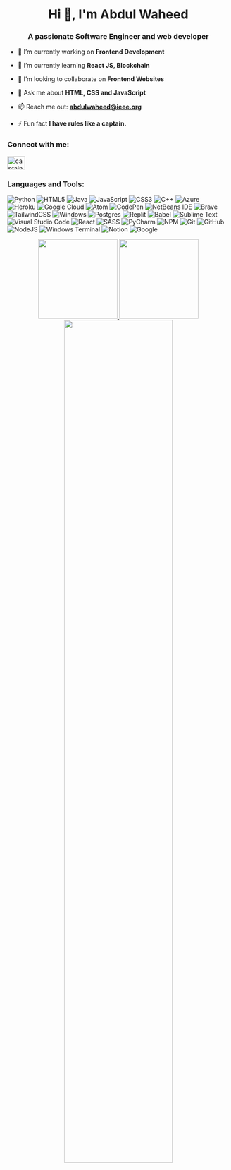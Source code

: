 <h1 align="center">Hi 👋, I'm Abdul Waheed</h1>
<h3 align="center">A passionate Software Engineer and web developer</h3>

- 🔭 I’m currently working on **Frontend Development**

- 🌱 I’m currently learning **React JS, Blockchain**

- 👯 I’m looking to collaborate on **Frontend Websites**

- 💬 Ask me about **HTML, CSS and JavaScript**

- 📫 Reach me out: **abdulwaheed@ieee.org**

- ⚡ Fun fact **I have rules like a captain.**

<h3 align="left">Connect with me:</h3>
<p align="left">
<a href="https://instagram.com/captain_waheed_" target="blank"><img align="center" src="https://raw.githubusercontent.com/rahuldkjain/github-profile-readme-generator/master/src/images/icons/Social/instagram.svg" alt="captain_waheed_" height="30" width="40" /></a>
</p>

<h3 align="left">Languages and Tools:</h3>


![Python](https://img.shields.io/badge/python-3670A0?style=for-the-badge&logo=python&logoColor=ffdd54)
![HTML5](https://img.shields.io/badge/html5-%23E34F26.svg?style=for-the-badge&logo=html5&logoColor=white)
![Java](https://img.shields.io/badge/java-%23ED8B00.svg?style=for-the-badge&logo=java&logoColor=white)
![JavaScript](https://img.shields.io/badge/javascript-%23323330.svg?style=for-the-badge&logo=javascript&logoColor=%23F7DF1E)
![CSS3](https://img.shields.io/badge/css3-%231572B6.svg?style=for-the-badge&logo=css3&logoColor=white)
![C++](https://img.shields.io/badge/c++-%2300599C.svg?style=for-the-badge&logo=c%2B%2B&logoColor=white)
![Azure](https://img.shields.io/badge/azure-%230072C6.svg?style=for-the-badge&logo=microsoftazure&logoColor=white)
![Heroku](https://img.shields.io/badge/heroku-%23430098.svg?style=for-the-badge&logo=heroku&logoColor=white)
![Google Cloud](https://img.shields.io/badge/GoogleCloud-%234285F4.svg?style=for-the-badge&logo=google-cloud&logoColor=white)
![Atom](https://img.shields.io/badge/Atom-%2366595C.svg?style=for-the-badge&logo=atom&logoColor=white)
![CodePen](https://img.shields.io/badge/CodePen-white?style=for-the-badge&logo=codepen&logoColor=black)
![NetBeans IDE](https://img.shields.io/badge/NetBeansIDE-1B6AC6.svg?style=for-the-badge&logo=apache-netbeans-ide&logoColor=white)
![Brave](https://img.shields.io/badge/Brave-FB542B?style=for-the-badge&logo=Brave&logoColor=white)
![TailwindCSS](https://img.shields.io/badge/tailwindcss-%2338B2AC.svg?style=for-the-badge&logo=tailwind-css&logoColor=white)
![Windows](https://img.shields.io/badge/Windows-0078D6?style=for-the-badge&logo=windows&logoColor=white)
![Postgres](https://img.shields.io/badge/postgres-%23316192.svg?style=for-the-badge&logo=postgresql&logoColor=white)
![Replit](https://img.shields.io/badge/Replit-DD1200?style=for-the-badge&logo=Replit&logoColor=white)
![Babel](https://img.shields.io/badge/Babel-F9DC3e?style=for-the-badge&logo=babel&logoColor=black)
![Sublime Text](https://img.shields.io/badge/sublime_text-%23575757.svg?style=for-the-badge&logo=sublime-text&logoColor=important)
![Visual Studio Code](https://img.shields.io/badge/Visual%20Studio%20Code-0078d7.svg?style=for-the-badge&logo=visual-studio-code&logoColor=white)
![React](https://img.shields.io/badge/react-%2320232a.svg?style=for-the-badge&logo=react&logoColor=%2361DAFB)
![SASS](https://img.shields.io/badge/SASS-hotpink.svg?style=for-the-badge&logo=SASS&logoColor=white)
![PyCharm](https://img.shields.io/badge/pycharm-143?style=for-the-badge&logo=pycharm&logoColor=black&color=black&labelColor=green)
![NPM](https://img.shields.io/badge/NPM-%23000000.svg?style=for-the-badge&logo=npm&logoColor=white)
![Git](https://img.shields.io/badge/git-%23F05033.svg?style=for-the-badge&logo=git&logoColor=white)
![GitHub](https://img.shields.io/badge/github-%23121011.svg?style=for-the-badge&logo=github&logoColor=white)
![NodeJS](https://img.shields.io/badge/node.js-6DA55F?style=for-the-badge&logo=node.js&logoColor=white)
![Windows Terminal](https://img.shields.io/badge/Windows%20Terminal-%234D4D4D.svg?style=for-the-badge&logo=windows-terminal&logoColor=white)
![Notion](https://img.shields.io/badge/Notion-%23000000.svg?style=for-the-badge&logo=notion&logoColor=white)
![Google](https://img.shields.io/badge/google-4285F4?style=for-the-badge&logo=google&logoColor=white)

<p align="center">
<a href="https://github.com/captainwaheed">
  <img height="180em" src="https://github-readme-stats.vercel.app/api?username=captainwaheed&show_icons=true&theme=tokyonight&include_all_commits=true&count_private=true"/>
  <img height="180em" src="https://github-readme-stats-eight-theta.vercel.app/api/top-langs/?username=captainwaheed&layout=compact&langs_count=8&theme=tokyonight"/>
</a>
  <img width="70%" src="https://github-readme-streak-stats.herokuapp.com/?user=captainwaheed&show_icons=true&locale=en&layout=demo&theme=tokyonight&hide_border=true" />
</p>
</p>
